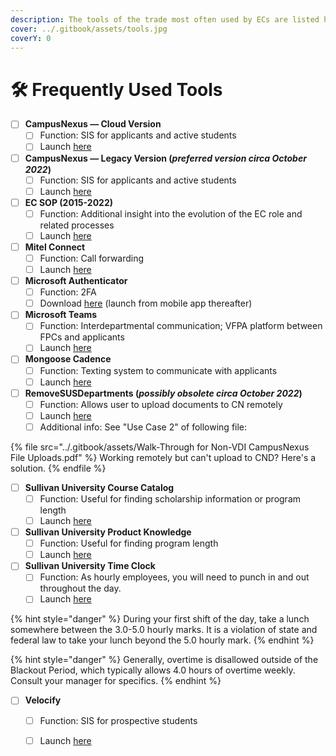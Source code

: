 ```yaml
---
description: The tools of the trade most often used by ECs are listed here.
cover: ../.gitbook/assets/tools.jpg
coverY: 0
---
```


# 🛠 Frequently Used Tools

* [ ] **CampusNexus — Cloud Version**
  * [ ] Function: SIS for applicants and active students
  * [ ] Launch [here](https://cnwc.sullivan.edu/)
* [ ] **CampusNexus — Legacy Version (**_**preferred version circa October 2022**_**)**
  * [ ] Function: SIS for applicants and active students
  * [ ] Launch [here](https://100552.campusnexus.cloud/logon/LogonPoint/index.html)
* [ ] **EC SOP (2015-2022)**
  * [ ] Function: Additional insight into the evolution of the EC role and related processes
  * [ ] Launch [here](https://sullivanedu-my.sharepoint.com/:w:/g/personal/sallen\_sullivan\_edu/EQnZ6w5JwrxBkHGryjX2zWEBZ5DlBh9apvFokcBgWd6iPw?e=Mfm5zK)
* [ ] **Mitel Connect**
  * [ ] Function: Call forwarding
  * [ ] Launch [here](https://apps.sullivan.edu/RDWeb/Pages/en-US/Default.aspx)
* [ ] **Microsoft Authenticator**
  * [ ] Function: 2FA
  * [ ] Download [here](https://support.microsoft.com/en-us/account-billing/download-and-install-the-microsoft-authenticator-app-351498fc-850a-45da-b7b6-27e523b8702a) (launch from mobile app thereafter)
* [ ] **Microsoft Teams**
  * [ ] Function: Interdepartmental communication; VFPA platform between FPCs and applicants
  * [ ] Launch [here](https://teams.microsoft.com/)
* [ ] **Mongoose Cadence**
  * [ ] Function: Texting system to communicate with applicants
  * [ ] Launch [here](https://sms.mongooseresearch.com/#/login)
* [ ] **RemoveSUSDepartments (**_**possibly obsolete circa October 2022**_**)**
  * [ ] Function: Allows user to upload documents to CN remotely
  * [ ] Launch [here](companyportal:ApplicationId=62784b2e-b220-48bb-857f-8d69a5c0b801)
  * [ ] Additional info: See "Use Case 2" of following file:

{% file src="../.gitbook/assets/Walk-Through for Non-VDI CampusNexus File Uploads.pdf" %}
Working remotely but can't upload to CND? Here's a solution.
{% endfile %}

* [ ] **Sullivan University Course Catalog**
  * [ ] Function: Useful for finding scholarship information or program length
  * [ ] Launch [here](https://www.sullivan.edu/academic-catalogs)
* [ ] **Sullivan University Product Knowledge**
  * [ ] Function: Useful for finding program length
  * [ ] Launch [here](https://sullivanedu.sharepoint.com.mcas.ms/sus/admissions/Training2/Forms/AllItems.aspx?id=%2Fsus%2Fadmissions%2FTraining2%2F2022%20Product%20Knowledge%20Binder%20with%20Tuition%20Changes\&viewid=8cd30b7e-acb6-4a72-872a-553b237973e4)
* [ ] **Sullivan University Time Clock**
  * [ ] Function: As hourly employees, you will need to punch in and out throughout the day.
  * [ ] Launch [here](https://time.paycor.com/ess/83780)

{% hint style="danger" %}
During your first shift of the day, take a lunch somewhere between the 3.0-5.0 hourly marks.  It is a violation of state and federal law to take your lunch beyond the 5.0 hourly mark.
{% endhint %}

{% hint style="danger" %}
Generally, overtime is disallowed outside of the Blackout Period, which typically allows 4.0 hours of overtime weekly.  Consult your manager for specifics.
{% endhint %}

* [ ] **Velocify**
  * [ ] Function: SIS for prospective students
  * [ ] Launch [here](https://lm.velocify.com/Web/Login.aspx)

